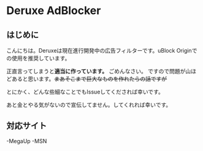 # Deruxe AdBlocker
## はじめに
こんにちは。Deruxeは現在進行開発中の広告フィルターです。uBlock Originでの使用を推奨しています。

正直言ってしまうと**適当に作っています。** ごめんなさい。
ですので問題が山ほどあると思います。~~まあそこまで巨大なものを作れたらの話ですが~~

とにかく、どんな些細なことでもIssueしてくだされば幸いです。

あと金とやる気がないので宣伝してません。してくれれば幸いです。

## 対応サイト
-MegaUp
-MSN

